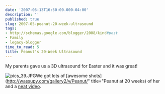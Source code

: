 ```yaml
---
date: '2007-05-13T16:50:00.000-04:00'
description: ''
published: true
slug: 2007-05-peanut-20-week-ultrasound
tags:
- http://schemas.google.com/blogger/2008/kind#post
- Family
- legacy-blogger
time_to_read: 5
title: Peanut's 20-Week Ultrasound
---
```


My parents gave us a 3D ultrasound for Easter and it was great!



![pics_39.JPG](pics_39.JPG)We got lots of [awesome shots](http://wassupy.com/gallery2/v/Peanut/" title="Peanut at 20 weeks) of her and a [neat video](http://www.youtube.com/watch?v=pLG61gP3yvc).



